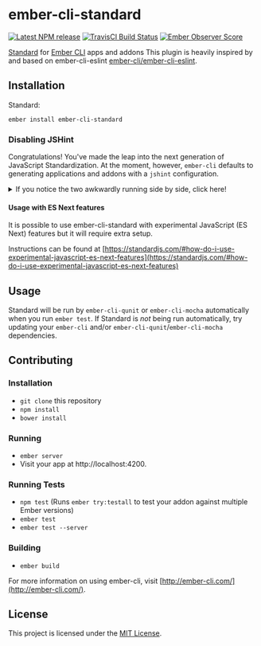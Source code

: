 
ember-cli-standard
==============================================================================

[![Latest NPM release][npm-badge]][npm-badge-url]
[![TravisCI Build Status][travis-badge]][travis-badge-url]
[![Ember Observer Score][ember-observer-badge]][ember-observer-badge-url]

[npm-badge]: https://img.shields.io/npm/v/ember-cli-standard.svg
[npm-badge-url]: https://www.npmjs.com/package/ember-cli-standard
[travis-badge]: https://img.shields.io/travis/arschmitz/ember-cli-standard/master.svg
[travis-badge-url]: https://travis-ci.org/arschmitz/ember-cli-standard
[ember-observer-badge]: https://emberobserver.com/badges/ember-cli-standard.svg
[ember-observer-badge-url]: https://emberobserver.com/addons/ember-cli-standard

[Standard](https://github.com/feross/standard) for [Ember CLI](https://ember-cli.com/) apps and addons
This plugin is heavily inspired by and based on ember-cli-eslint [ember-cli/ember-cli-eslint](https://github.com/ember-cli/ember-cli-eslint).

Installation
------------------------------------------------------------------------------

Standard:

```
ember install ember-cli-standard
```

### Disabling JSHint

Congratulations! You've made the leap into the next generation of JavaScript
Standardization. At the moment, however, `ember-cli` defaults to generating
applications and addons with a `jshint` configuration.

<details>
  <summary>
    If you notice the two awkwardly running side by side, click here!
  </summary>

#### ember-cli >= 2.5.0

As of `ember-cli v.2.5.0`,
[`jshint` is provided through its own `ember-cli-jshint` addon](https://github.com/ember-cli/ember-cli/pull/5757).
Running `npm uninstall --save-dev ember-cli-jshint`, in addition to removing
any `.jshintrc` files from your project should guarantee that its behavior
is disabled.

#### ember-cli < 2.5.0

Controlling linting is a bit trickier on versions of `ember-cli` prior to
`2.5.0`. Within your `ember-cli-build.js` file, `ember-cli-qunit` or
`ember-cli-mocha` can be configured to have their default linting process
disabled during:

```javascript
module.exports = function(defaults) {
  const app = new EmberApp(defaults, {
    'ember-cli-qunit': {
      useLintTree: false
    }
  });
};
```

or

```javascript
module.exports = function(defaults) {
  const app = new EmberApp(defaults, {
    'ember-cli-mocha': {
      useLintTree: false
    }
  });
};
```

Alongside this setting, the `hinting` property can then be used to
enable/disable globally:

```javascript
const isTesting = process.env.EMBER_ENV === 'test';

module.exports = function(defaults) {
  const app = new EmberApp(defaults, {
    hinting: !isTesting,
  });
};
```

</details>

#### Usage with ES Next features

It is possible to use ember-cli-standard with experimental JavaScript (ES Next) features but it will require extra setup.

Instructions can be found at [https://standardjs.com/#how-do-i-use-experimental-javascript-es-next-features](https://standardjs.com/#how-do-i-use-experimental-javascript-es-next-features)


Usage
------------------------------------------------------------------------------

Standard will be run by `ember-cli-qunit` or `ember-cli-mocha` automatically
when you run `ember test`.  If Standard is *not* being run automatically, try
updating your `ember-cli` and/or `ember-cli-qunit`/`ember-cli-mocha`
dependencies.


Contributing
------------------------------------------------------------------------------

### Installation

* `git clone` this repository
* `npm install`
* `bower install`

### Running

* `ember server`
* Visit your app at http://localhost:4200.

### Running Tests

* `npm test` (Runs `ember try:testall` to test your addon against multiple Ember versions)
* `ember test`
* `ember test --server`

### Building

* `ember build`

For more information on using ember-cli, visit [http://ember-cli.com/](http://ember-cli.com/).


License
------------------------------------------------------------------------------

This project is licensed under the [MIT License](LICENSE.md).
